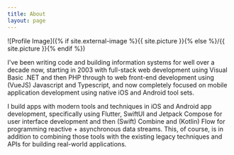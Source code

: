 ```yaml
---
title: About
layout: page
---
```

![Profile Image]({% if site.external-image %}{{ site.picture }}{% else %}/{{ site.picture }}{% endif %})

<p>I've been writing code and building information systems for well over a decade now, starting in 2003 with full-stack web development using Visual Basic .NET and then PHP through to web front-end development using (VueJS) Javascript and Typescript, and now completely focused on mobile application development using native iOS and Android tool sets.</p>

<p>I build apps with modern tools and techniques in iOS and Android app development, specifically using Flutter, SwiftUI and Jetpack Compose for user interface development and then (Swift) Combine and (Kotlin) Flow for programming reactive + asynchronous data streams. This, of course, is in addition to combining those tools with the existing legacy techniques and APIs for building real-world applications.</p>

<!--
<h2>Skills</h2>

<ul class="skill-list">
	<li>HTML - Jade - Haml - Erb</li>
	<li>Responsive (Mobile First)</li>
	<li>CSS (Stylus, Sass, Less)</li>
	<li>Css Frameworks (Bootstrap, Foundation)</li>
	<li>Javascript (Design Patterns, Testes)</li>
	<li>AngularJS - ReactJS</li>
	<li>Grunt - Gulp - Yeoman</li>
	<li>Git</li>
	<li>PHP</li>
	<li>Python</li>
	<li>MySQL - MongoDB</li>
	<li>Scrum and Kanban</li>
	<li>TDD e Continuous Integration</li>
</ul>

<h2>Projects</h2>

<ul>
	<li><a href="https://github.com/">Lorem Lorem</a></li>
	<li><a href="https://github.com/">Ipsum Dolor</a></li>
	<li><a href="https://github.com/">Dolor Lorem</a></li>
</ul>
-->